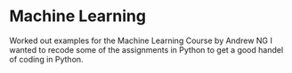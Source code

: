 # Machine Learning
Worked out examples for the Machine Learning Course by Andrew NG
I wanted to recode some of the assignments in Python to get a good handel of coding in Python. 
